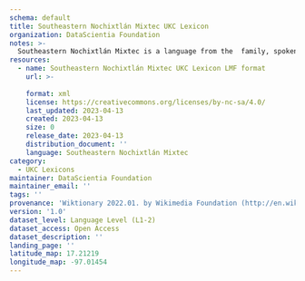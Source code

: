 ```yaml
---
schema: default
title: Southeastern Nochixtlán Mixtec UKC Lexicon
organization: DataScientia Foundation
notes: >-
  Southeastern Nochixtlán Mixtec is a language from the  family, spoken in North America. The UKC Lexicon of Southeastern Nochixtlán Mixtec is represented as a lexico-semantic network. It consists of words, word senses, synsets, as well as sense-level and synset-level relationships.
resources:
  - name: Southeastern Nochixtlán Mixtec UKC Lexicon LMF format
    url: >-
      
    format: xml
    license: https://creativecommons.org/licenses/by-nc-sa/4.0/
    last_updated: 2023-04-13
    created: 2023-04-13
    size: 0
    release_date: 2023-04-13
    distribution_document: ''
    language: Southeastern Nochixtlán Mixtec
category:
  - UKC Lexicons
maintainer: DataScientia Foundation
maintainer_email: ''
tags: ''
provenance: 'Wiktionary 2022.01. by Wikimedia Foundation (http://en.wiktionary.org); KinDiv: Kinship Diversity 1.0 by Temuulen Khishigsuren (http://ukc.disi.unitn.it/index.php/kinship/); Princeton WordNet 2.1 by Princeton University (https://wordnet.princeton.edu)'
version: '1.0'
dataset_level: Language Level (L1-2)
dataset_access: Open Access
dataset_description: ''
landing_page: ''
latitude_map: 17.21219
longitude_map: -97.01454
---
```

